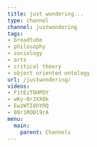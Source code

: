 ```yaml
---
title: just wondering...
type: channel
channel: justwondering
tags:
- breadtube
- philosophy
- sociology
- arts
- critical theory
- object oriented ontology
url: /justwondering/
videos:
- F1tEzTOHPDY
- wKy-0rJXX0k
- EwzWTIdhYRQ
- 08r1RODl9rA
menu:
  main:
    parent: Channels
---
```

